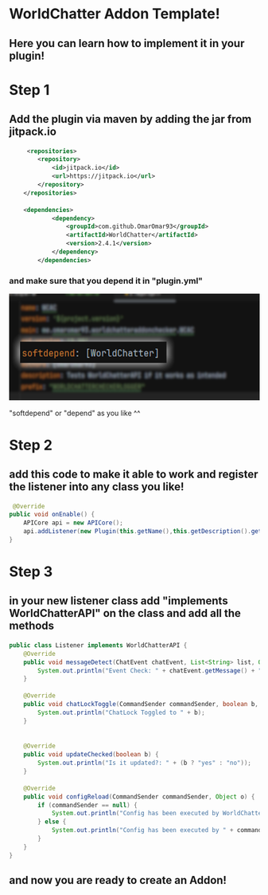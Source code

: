 # WorldChatter Addon Template!
## Here you can learn how to implement it in your plugin!

# Step 1
## Add the plugin via maven by adding the jar from jitpack.io
```xml
     <repositories>
		<repository>
		    <id>jitpack.io</id>
		    <url>https://jitpack.io</url>
		</repository>
	</repositories>

    <dependencies>
            <dependency>
                <groupId>com.github.OmarOmar93</groupId>
                <artifactId>WorldChatter</artifactId>
                <version>2.4.1</version>
            </dependency>
        </dependencies>
```
### and make sure that you depend it in "plugin.yml"
![pluginyml.png](pluginyml.png)

"softdepend" or "depend" as you like ^^

# Step 2
## add this code to make it able to work and register the listener into any class you like!
```java
 @Override
public void onEnable() {
    APICore api = new APICore();
    api.addListener(new Plugin(this.getName(),this.getDescription().getDescription(),this.getDescription().getAuthors()), new Listener());
}
```
# Step 3
## in your new listener class add "implements WorldChatterAPI" on the class and add all the methods
```java
public class Listener implements WorldChatterAPI {
    @Override
    public void messageDetect(ChatEvent chatEvent, List<String> list, Object o) {
        System.out.println("Event Check: " + chatEvent.getMessage() + " flags: " + String.join(", ", list));
    }

    @Override
    public void chatLockToggle(CommandSender commandSender, boolean b, Object o) {
        System.out.println("ChatLock Toggled to " + b);
    }


    @Override
    public void updateChecked(boolean b) {
        System.out.println("Is it updated?: " + (b ? "yes" : "no"));
    }

    @Override
    public void configReload(CommandSender commandSender, Object o) {
        if (commandSender == null) {
            System.out.println("Config has been executed by WorldChatter");
        } else {
            System.out.println("Config has been executed by " + commandSender.getName());
        }
    }
}
```

## and now you are ready to create an Addon!
